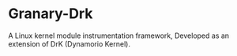 Granary-Drk
===========

A Linux kernel module instrumentation framework, Developed as an extension of DrK (Dynamorio Kernel).